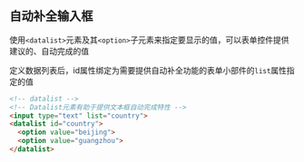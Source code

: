 
## 自动补全输入框
使用`<datalist>`元素及其`<option>`子元素来指定要显示的值，可以表单控件提供建议的、自动完成的值

定义数据列表后，id属性绑定为需要提供自动补全功能的表单小部件的`list`属性指定的值
```html
<!-- datalist -->
<!-- Datalist元素有助于提供文本框自动完成特性 -->
<input type="text" list="country">
<datalist id="country">
  <option value="beijing">
  <option value="guangzhou">
</datalist>
```